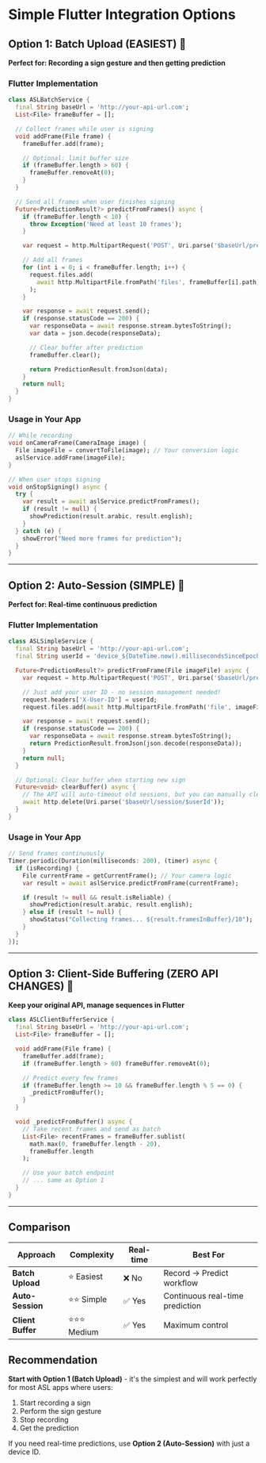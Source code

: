 # Simple Flutter Integration Options

## Option 1: Batch Upload (EASIEST) 🎯

**Perfect for: Recording a sign gesture and then getting prediction**

### Flutter Implementation
```dart
class ASLBatchService {
  final String baseUrl = 'http://your-api-url.com';
  List<File> frameBuffer = [];

  // Collect frames while user is signing
  void addFrame(File frame) {
    frameBuffer.add(frame);

    // Optional: limit buffer size
    if (frameBuffer.length > 60) {
      frameBuffer.removeAt(0);
    }
  }

  // Send all frames when user finishes signing
  Future<PredictionResult?> predictFromFrames() async {
    if (frameBuffer.length < 10) {
      throw Exception('Need at least 10 frames');
    }

    var request = http.MultipartRequest('POST', Uri.parse('$baseUrl/predict_batch'));

    // Add all frames
    for (int i = 0; i < frameBuffer.length; i++) {
      request.files.add(
        await http.MultipartFile.fromPath('files', frameBuffer[i].path)
      );
    }

    var response = await request.send();
    if (response.statusCode == 200) {
      var responseData = await response.stream.bytesToString();
      var data = json.decode(responseData);

      // Clear buffer after prediction
      frameBuffer.clear();

      return PredictionResult.fromJson(data);
    }
    return null;
  }
}
```

### Usage in Your App
```dart
// While recording
void onCameraFrame(CameraImage image) {
  File imageFile = convertToFile(image); // Your conversion logic
  aslService.addFrame(imageFile);
}

// When user stops signing
void onStopSigning() async {
  try {
    var result = await aslService.predictFromFrames();
    if (result != null) {
      showPrediction(result.arabic, result.english);
    }
  } catch (e) {
    showError("Need more frames for prediction");
  }
}
```

---

## Option 2: Auto-Session (SIMPLE) 🔄

**Perfect for: Real-time continuous prediction**

### Flutter Implementation
```dart
class ASLSimpleService {
  final String baseUrl = 'http://your-api-url.com';
  final String userId = 'device_${DateTime.now().millisecondsSinceEpoch}'; // Simple device ID

  Future<PredictionResult?> predictFromFrame(File imageFile) async {
    var request = http.MultipartRequest('POST', Uri.parse('$baseUrl/predict_simple'));

    // Just add your user ID - no session management needed!
    request.headers['X-User-ID'] = userId;
    request.files.add(await http.MultipartFile.fromPath('file', imageFile.path));

    var response = await request.send();
    if (response.statusCode == 200) {
      var responseData = await response.stream.bytesToString();
      return PredictionResult.fromJson(json.decode(responseData));
    }
    return null;
  }

  // Optional: Clear buffer when starting new sign
  Future<void> clearBuffer() async {
    // The API will auto-timeout old sessions, but you can manually clear if needed
    await http.delete(Uri.parse('$baseUrl/session/$userId'));
  }
}
```

### Usage in Your App
```dart
// Send frames continuously
Timer.periodic(Duration(milliseconds: 200), (timer) async {
  if (isRecording) {
    File currentFrame = getCurrentFrame(); // Your camera logic
    var result = await aslService.predictFromFrame(currentFrame);

    if (result != null && result.isReliable) {
      showPrediction(result.arabic, result.english);
    } else if (result != null) {
      showStatus("Collecting frames... ${result.framesInBuffer}/10");
    }
  }
});
```

---

## Option 3: Client-Side Buffering (ZERO API CHANGES) 📱

**Keep your original API, manage sequences in Flutter**

```dart
class ASLClientBufferService {
  final String baseUrl = 'http://your-api-url.com';
  List<File> frameBuffer = [];

  void addFrame(File frame) {
    frameBuffer.add(frame);
    if (frameBuffer.length > 60) frameBuffer.removeAt(0);

    // Predict every few frames
    if (frameBuffer.length >= 10 && frameBuffer.length % 5 == 0) {
      _predictFromBuffer();
    }
  }

  void _predictFromBuffer() async {
    // Take recent frames and send as batch
    List<File> recentFrames = frameBuffer.sublist(
      math.max(0, frameBuffer.length - 20),
      frameBuffer.length
    );

    // Use your batch endpoint
    // ... same as Option 1
  }
}
```

---

## Comparison

| Approach | Complexity | Real-time | Best For |
|----------|------------|-----------|----------|
| **Batch Upload** | ⭐ Easiest | ❌ No | Record → Predict workflow |
| **Auto-Session** | ⭐⭐ Simple | ✅ Yes | Continuous real-time prediction |
| **Client Buffer** | ⭐⭐⭐ Medium | ✅ Yes | Maximum control |

## Recommendation

**Start with Option 1 (Batch Upload)** - it's the simplest and will work perfectly for most ASL apps where users:
1. Start recording a sign
2. Perform the sign gesture
3. Stop recording
4. Get the prediction

If you need real-time predictions, use **Option 2 (Auto-Session)** with just a device ID.
